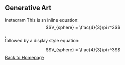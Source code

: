 ## Generative Art
[Instagram](https://www.instagram.com/openjv92/)
This is an inline equation: $$V_{sphere} = \frac{4}{3}\pi r^3$$,<br>
followed by a display style equation:

$$V_{sphere} = \frac{4}{3}\pi r^3$$
[Back to Homepage](/README.md)
